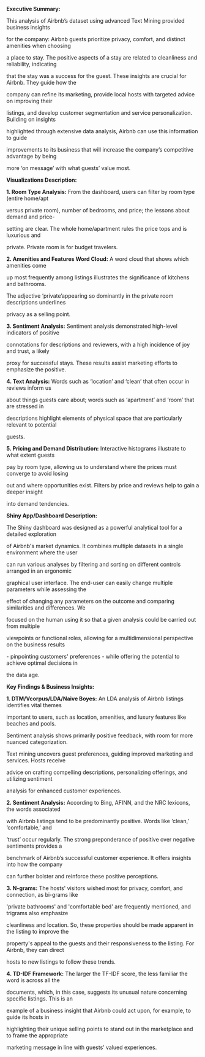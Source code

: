 <a name="br5"></a> 

**Executive Summary:**


This analysis of Airbnb’s dataset using advanced Text Mining provided business insights

for the company: Airbnb guests prioritize privacy, comfort, and distinct amenities when choosing

a place to stay. The positive aspects of a stay are related to cleanliness and reliability, indicating

that the stay was a success for the guest. These insights are crucial for Airbnb. They guide how the

company can refine its marketing, provide local hosts with targeted advice on improving their

listings, and develop customer segmentation and service personalization. Building on insights

highlighted through extensive data analysis, Airbnb can use this information to guide

improvements to its business that will increase the company’s competitive advantage by being

more ‘on message’ with what guests’ value most.

<a name="br5"></a> 

**Visualizations Description:**


**1. Room Type Analysis:** From the dashboard, users can filter by room type (entire home/apt

versus private room), number of bedrooms, and price; the lessons about demand and price-

setting are clear. The whole home/apartment rules the price tops and is luxurious and

private. Private room is for budget travelers.

**2. Amenities and Features Word Cloud:** A word cloud that shows which amenities come

up most frequently among listings illustrates the significance of kitchens and bathrooms.

The adjective ‘private’appearing so dominantly in the private room descriptions underlines

privacy as a selling point.

**3. Sentiment Analysis:** Sentiment analysis demonstrated high-level indicators of positive

connotations for descriptions and reviewers, with a high incidence of joy and trust, a likely

proxy for successful stays. These results assist marketing efforts to emphasize the positive.

**4. Text Analysis:** Words such as ‘location’ and ‘clean’ that often occur in reviews inform us

about things guests care about; words such as ‘apartment’ and ‘room’ that are stressed in

descriptions highlight elements of physical space that are particularly relevant to potential

guests.

**5. Pricing and Demand Distribution:** Interactive histograms illustrate to what extent guests

pay by room type, allowing us to understand where the prices must converge to avoid losing

out and where opportunities exist. Filters by price and reviews help to gain a deeper insight

into demand tendencies.

**Shiny App/Dashboard Description:**

The Shiny dashboard was designed as a powerful analytical tool for a detailed exploration

of Airbnb's market dynamics. It combines multiple datasets in a single environment where the user

can run various analyses by filtering and sorting on different controls arranged in an ergonomic

graphical user interface. The end-user can easily change multiple parameters while assessing the

effect of changing any parameters on the outcome and comparing similarities and differences. We

focused on the human using it so that a given analysis could be carried out from multiple

viewpoints or functional roles, allowing for a multidimensional perspective on the business results

\- pinpointing customers' preferences - while offering the potential to achieve optimal decisions in

the data age.


<a name="br5"></a> 

**Key Findings & Business Insights:**


**1. DTM/Vcorpus/LDA/Naive Boyes:** An LDA analysis of Airbnb listings identifies vital themes

important to users, such as location, amenities, and luxury features like beaches and pools.

Sentiment analysis shows primarily positive feedback, with room for more nuanced categorization.

Text mining uncovers guest preferences, guiding improved marketing and services. Hosts receive

advice on crafting compelling descriptions, personalizing offerings, and utilizing sentiment

analysis for enhanced customer experiences.

**2. Sentiment Analysis:** According to Bing, AFINN, and the NRC lexicons, the words associated

with Airbnb listings tend to be predominantly positive. Words like ‘clean,’ ‘comfortable,’ and

‘trust’ occur regularly. The strong preponderance of positive over negative sentiments provides a

benchmark of Airbnb’s successful customer experience. It offers insights into how the company

can further bolster and reinforce these positive perceptions.

**3. N-grams:** The hosts' visitors wished most for privacy, comfort, and connection, as bi-grams like

'private bathrooms' and 'comfortable bed' are frequently mentioned, and trigrams also emphasize

cleanliness and location. So, these properties should be made apparent in the listing to improve the

property's appeal to the guests and their responsiveness to the listing. For Airbnb, they can direct

hosts to new listings to follow these trends.

**4. TD-IDF Framework:** The larger the TF-IDF score, the less familiar the word is across all the

documents, which, in this case, suggests its unusual nature concerning specific listings. This is an

example of a business insight that Airbnb could act upon, for example, to guide its hosts in

highlighting their unique selling points to stand out in the marketplace and to frame the appropriate

marketing message in line with guests’ valued experiences.

